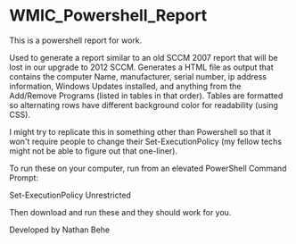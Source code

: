 # WMIC_Powershell_Report
This is a powershell report for work.

Used to generate a report similar to an old SCCM 2007 report that will be lost in our upgrade to 2012 SCCM.
Generates a HTML file as output that contains the computer Name, manufacturer, serial number, ip address information,
Windows Updates installed, and anything from the Add/Remove Programs (listed in tables in that order).
Tables are formatted so alternating rows have different background color for readability (using CSS).

I might try to replicate this in something other than Powershell so that it won't require people to change their 
Set-ExecutionPolicy (my fellow techs might not be able to figure out that one-liner).

To run these on your computer, run from an elevated PowerShell Command Prompt:

Set-ExecutionPolicy Unrestricted

Then download and run these and they should work for you.

Developed by Nathan Behe
